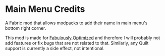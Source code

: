 # Main Menu Credits

A Fabric mod that allows modpacks to add their name in main menu's bottom right corner.

This mod is made for [Fabulously Optimized](https://github.com/Fabulously-Optimized/fabulously-optimized) and therefore I will probably not add features or fix bugs that are not related to that. Similarly, any Quilt support is currently a side effect, not intentional.
